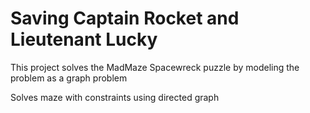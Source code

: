 # Saving Captain Rocket and Lieutenant Lucky
This project solves the MadMaze Spacewreck puzzle by modeling the problem as a graph problem

Solves maze with constraints using directed graph
